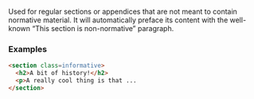 Used for regular sections or appendices that are not meant to contain normative material. It will automatically preface its content with the well-known “This section is non-normative” paragraph. 

### Examples
```HTML
<section class=informative>
  <h2>A bit of history!</h2>
  <p>A really cool thing is that ... 
</section>
```

